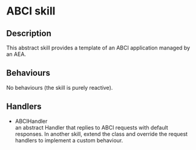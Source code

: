 # ABCI skill

## Description

This abstract skill provides a template of an ABCI application managed by
an AEA.

## Behaviours 

No behaviours (the skill is purely reactive).

## Handlers

- ABCIHandler \
  an abstract Handler that replies to ABCI requests with default responses.
  In another skill, extend the class and override the request handlers
  to implement a custom behaviour.
